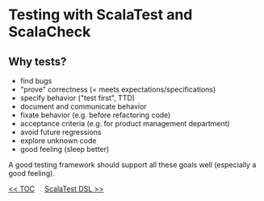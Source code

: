 # Testing with ScalaTest and ScalaCheck

## Why tests?
* find bugs
* "prove" correctness (= meets expectations/specifications)
* specify behavior ("test first", TTD)
* document and communicate behavior
* fixate behavior (e.g. before refactoring code)
* acceptance criteria (e.g. for product management department)
* avoid future regressions
* explore unknown code
* good feeling (sleep better)

A good testing framework should support all these goals well (especially a good feeling).

[<< TOC](Testing0-TOC.md)&nbsp;&nbsp;&nbsp;&nbsp;&nbsp;[ScalaTest DSL >>](Testing2-ScalaTestDSL.md)